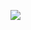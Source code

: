 ![](http://www.plantuml.com/plantuml/proxy?cache=no&src=https://raw.githubusercontent.com/oleksandrblazhko/ai-213-golovnin/Laboratory_Work_7/2-SoftwareDesign/2.7-PlantUML/DataModel.puml)

